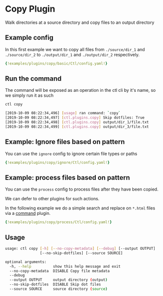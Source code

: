 # Copy Plugin

Walk directories at a source directory and copy files to an output directory

## Example config

In this first example we want to copy all files from `./source/dir_1` and
`./source/dir_2` to `./output/dir_1` and `./output/dir_2` respectively.

```yaml
{!examples/plugins/copy/basic/Ctl/config.yaml!}
```

## Run the command

The command will be exposed as an operation in the ctl cli by it's name, so we simply run it as such

```sh
ctl copy
```

```sh
[2019-10-09 08:22:34,496] [usage] ran command: `copy`
[2019-10-09 08:22:34,497] [ctl.plugins.copy] Skip dotfiles: True
[2019-10-09 08:22:34,498] [ctl.plugins.copy] output/dir_1/file.txt
[2019-10-09 08:22:34,499] [ctl.plugins.copy] output/dir_3/file.txt
```

## Example: Ignore files based on pattern

You can use the `ignore` config to ignore certain file types or paths

```yaml
{!examples/plugins/copy/ignore/Ctl/config.yaml!}
```

## Example: process files based on pattern

You can use the `process` config to process files after they have been copied. 

We can defer to other plugins for such actions.

In the following example we do a simple search and replace on `*.html` files via a [command](/plugins/command) plugin.

```yaml
{!examples/plugins/copy/process/Ctl/config.yaml!}
```

## Usage

```sh
usage: ctl copy [-h] [--no-copy-metadata] [--debug] [--output OUTPUT]
                [--no-skip-dotfiles] [--source SOURCE]

optional arguments:
  -h, --help          show this help message and exit
  --no-copy-metadata  DISABLE Copy file metadata
  --debug
  --output OUTPUT     output directory (output)
  --no-skip-dotfiles  DISABLE Skip dot files
  --source SOURCE     source directory (source)
```
